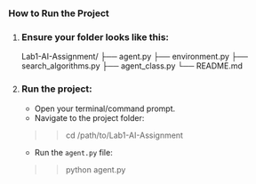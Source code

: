 ### How to Run the Project
1. ### Ensure your folder looks like this:
   Lab1-AI-Assignment/
   ├── agent.py
   ├── environment.py
   ├── search_algorithms.py
   ├── agent_class.py
   └── README.md

2. ### Run the project:
   - Open your terminal/command prompt.
   - Navigate to the project folder:

    >> cd /path/to/Lab1-AI-Assignment

   - Run the `agent.py` file:
    
    >> python agent.py
    